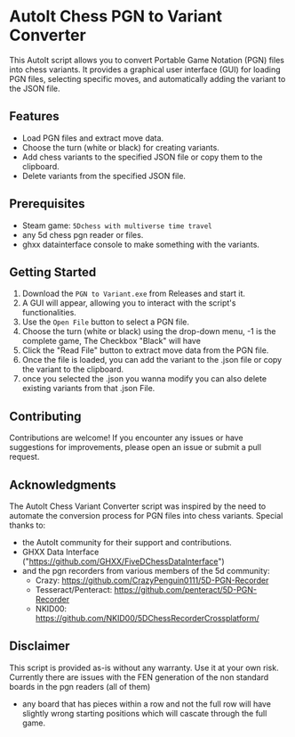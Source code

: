 # AutoIt Chess PGN to Variant Converter

This AutoIt script allows you to convert Portable Game Notation (PGN) files into chess variants. It provides a graphical user interface (GUI) for loading PGN files, selecting specific moves, and automatically adding the variant to the JSON file.

## Features

- Load PGN files and extract move data.
- Choose the turn (white or black) for creating variants.
- Add chess variants to the specified JSON file or copy them to the clipboard.
- Delete variants from the specified JSON file.

## Prerequisites

- Steam game: `5Dchess with multiverse time travel`
- any 5d chess pgn reader or files.
- ghxx datainterface console to make something with the variants.

## Getting Started

1. Download the `PGN to Variant.exe` from Releases and start it.
2. A GUI will appear, allowing you to interact with the script's functionalities.
3. Use the `Open File` button to select a PGN file.
4. Choose the turn (white or black) using the drop-down menu, -1 is the complete game, The Checkbox "Black" will have 
6. Click the "Read File" button to extract move data from the PGN file.
7. Once the file is loaded, you can add the variant to the .json file or copy the variant to the clipboard.
8. once you selected the .json you wanna modify you can also delete existing variants from that .json File.

## Contributing

Contributions are welcome! If you encounter any issues or have suggestions for improvements, please open an issue or submit a pull request.

## Acknowledgments

The AutoIt Chess Variant Converter script was inspired by the need to automate the conversion process for PGN files into chess variants. 
Special thanks to:
  - the AutoIt community for their support and contributions.
  - GHXX Data Interface ("https://github.com/GHXX/FiveDChessDataInterface")
  - and the pgn recorders from various members of the 5d community:
    - Crazy: https://github.com/CrazyPenguin0111/5D-PGN-Recorder
    - Tesseract/Penteract: https://github.com/penteract/5D-PGN-Recorder
    - NKID00: https://github.com/NKID00/5DChessRecorderCrossplatform/
  


## Disclaimer

This script is provided as-is without any warranty. Use it at your own risk.
Currently there are issues with the FEN generation of the non standard boards in the pgn readers (all of them)
  - any board that has pieces within a row and not the full row will have slightly wrong starting positions which will cascate through the full game.
